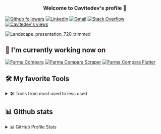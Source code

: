<h3 align="center">
    <span>Welcome to Cavitedev's profile 👋</span>
</h3>


<!--https://github.com/antonkomarev/github-profile-views-counter-->
<a href="https://github.com/Cavitedev">
<img alt="Github followers" title="Follow me on Github" src="https://img.shields.io/github/followers/Cavitedev?color=236ad3&labelColor=1155ba&style=for-the-badge&logo=github&label=Follow"/></a>
<a href="https://www.linkedin.com/in/carlos-v-696ab9177/">
<img alt="LinkedIn" title="LinkedIn" src="https://img.shields.io/badge/linkedin-%230077B5.svg?style=for-the-badge&logo=linkedin&logoColor=white"/></a>
<a href="mailto: carlosvillorat@gmail.com">
<img alt="Gmail" title="Gmail" src="https://img.shields.io/badge/Gmail-D14836?style=for-the-badge&logo=gmail&logoColor=white"></a>
<a href="https://wa.link/kym90o">
<a href="https://stackoverflow.com/users/14559140/cavitedev"><img alt="Stack Overflow" title="Stack Overflow" src="https://img.shields.io/badge/-Stack%20Overflow-FE7A16?style=for-the-badge&logo=stack-overflow&logoColor=white"></a>
<a href="#"> <img alt="Cavitedev's views" src = "https://komarev.com/ghpvc/?username=Cavitedev&color=ED7588&style=plastic&label=Profile%20Views%20👀"></a>

![Landscape_presentation_720_trimmed](https://user-images.githubusercontent.com/52750778/137327373-10b0e97e-c3bd-4b99-bfdd-eda5281766e1.gif)

## 🔭 I'm currently working now on
<a href="https://github.com/Cavitedev/FarmaCompara"><img src="https://github-readme-stats.vercel.app/api/pin/?username=Cavitedev&repo=FarmaCompara&theme=react&bg_color=DEG,1b1726,383441&title_color=ED7588&text_color=FFFFFF&hide_border=true" alt="Farma Compara"></a>
<a href="https://github.com/Cavitedev/farma_compara_web_scraper"><img src="https://github-readme-stats.vercel.app/api/pin/?username=Cavitedev&repo=farma_compara_web_scraper&theme=react&bg_color=DEG,1b1726,383441&title_color=ED7588&text_color=FFFFFF&hide_border=true" alt="Farma Compara Scraper"></a>
<a href="https://github.com/Cavitedev/farma_compara_flutter"><img src="https://github-readme-stats.vercel.app/api/pin/?username=Cavitedev&repo=farma_compara_flutter&theme=react&bg_color=DEG,1b1726,383441&title_color=ED7588&text_color=FFFFFF&hide_border=true" alt="Farma Compara Flutter"></a>

## 🛠️ My favorite Tools
<details> 
    <summary>🛠️ Tools from most used to less used</summary>
    
### 👨‍💻 Programming languages

<p>
   <!-- <a href="https://github.com/search?q=user%Cavitedev+is%3Arepo+language%3Ac"><img alt="C" src="https://img.shields.io/badge/C%20-%232370ED.svg?logo=c&logoColor=white"></a>-->
    <a href="https://github.com/search?q=user%3ACavitedev+is%3Arepo+language%3Adart"><img alt="Dart" src="https://img.shields.io/badge/Dart%20-%2315A6C4.svg?logo=dart&logoColor=white"></a>
    <a href="https://github.com/search?q=user%3ACavitedev+is%3Arepo+language%3Acsharp"><img alt="C#" src="https://img.shields.io/badge/C%23%20-%23239120.svg?logo=c-sharp&logoColor=white"></a>
    <a href="https://github.com/search?q=user%3ACavitedev+is%3Arepo+language%3Asql"><img alt="SQL" src="https://img.shields.io/badge/SQL%20-%23025E8C.svg?logo=amazon-dynamodb&logoColor=white"></a>
    <a href="https://github.com/search?q=user%3ACavitedev+is%3Arepo+language%3Ajava"><img alt="Java" src="https://img.shields.io/badge/Java-%23007396.svg?logo=java&logoColor=white"></a>
    <a href="https://github.com/search?q=user%3ACavitedev+is%3Arepo+language%3Akotlin"><img alt="Kotlin" src="https://img.shields.io/badge/Kotlin-%230095D5.svg?logo=Kotlin&logoColor=white"></a>
    <a href="https://github.com/search?q=user%3ACavitedev+is%3Arepo+language%3Apython"><img alt="Python" src="https://img.shields.io/badge/Python%20-%2314354C.svg?logo=python&logoColor=white"></a>
    <a href="https://github.com/search?q=user%3ACavitedev+is%3Arepo+language%3AR"><img alt="R" src="https://img.shields.io/badge/R-%23276DC3.svg?logo=r&logoColor=white"></a>
    <a href="https://github.com/search?q=user%3ACavitedev+is%3Arepo+language%3AtypeScript"><img alt="TypeScript" src="https://img.shields.io/badge/TypeScript-%23007ACC.svg?logo=typescript&logoColor=white"></a>
            <a href="https://github.com/search?q=user%3ACavitedev+is%3Arepo+language%3Ajavascript"><img alt="Javascript" src="https://img.shields.io/badge/Javascript-%23F7DF1E.svg?logo=javascript&logoColor=white"></a>
        <a href="https://github.com/search?q=user%3ACavitedev+is%3Arepo+language%3Ahaskell"><img alt="Haskell" src="https://img.shields.io/badge/Haskell-%235D4F85.svg?logo=haskell&logoColor=white"></a>
    <a href="https://github.com/search?q=user%3ACavitedev+is%3Arepo+language%3Aphp"><img alt="PHP" src="https://img.shields.io/badge/PHP-%23777BB4.svg?logo=php&logoColor=white"></a>

</p>

### 📝 Markup Languages

<p>
    <a href="https://github.com/search?q=user%3ACavitedev+is%3Arepo+language%3Amarkdown"><img alt="Markdown" src="https://img.shields.io/badge/Markdown-%23000000.svg?logo=markdown&logoColor=white"></a>
    <a href="https://github.com/search?q=user%3ACavitedev+is%3Arepo+language%3Alatex"><img alt="LaTeX" src="https://img.shields.io/badge/LaTeX%20-%23008080.svg?logo=LaTeX&logoColor=white"></a>
    <a href="https://github.com/search?q=user%3ACavitedev+is%3Arepo+language%3Ahtml5"><img alt="HTML5" src="https://img.shields.io/badge/HTML5-%23E34F26.svg?logo=html5&logoColor=white"></a>
</p>

### 🧰 Frameworks and libraries

<p>
    <a href="https://flutter.dev/"><img alt="Flutter" src="https://img.shields.io/badge/Flutter%20-%2302569B.svg?logo=flutter&logoColor=white"></a>
    <a href="https://unity.com/"><img alt="Unity" src="https://img.shields.io/badge/unity-%23000000.svg?logo=unity&logoColor=white"></a>
    <a href="https://developer.android.com/"><img alt="Android" src="https://img.shields.io/badge/Android-3DDC84?logo=android&logoColor=white"></a>
    <a href="https://dotnet.microsoft.com/"><img alt=".Net" src="https://img.shields.io/badge/.NET-5C2D91?logo=.net&logoColor=white"></a>
    <a href="https://www.arduino.cc/"><img alt="Arduino" src="https://img.shields.io/badge/-Arduino-00979D?logo=Arduino&logoColor=white"></a>
    <a href="https://junit.org/junit5/"><img alt="JUnit" src="https://img.shields.io/badge/JUnit%20-%2325A162.svg?logo=cachet&logoColor=white"></a>
    <a href="https://material.io/"><img alt="Material Design" src="https://img.shields.io/badge/Material%20Design%20-%230081CB.svg?logo=material-design&logoColor=white"></a>
</p>


### 🗄️ Databases and Cloud Hosting

<p>
    <a href="https://firebase.google.com/"><img alt="Firebase" src="https://img.shields.io/badge/Firebase-%23039BE5.svg?logo=firebase"></a>
    <a href="http://postgresql.org/"><img alt="PostgreSQL" src ="https://img.shields.io/badge/PostgreSQL-%23316192.svg?logo=postgresql&logoColor=white"></a>
    <a href="https://www.oracle.com/database/technologies/"><img alt="Oracle" src ="https://img.shields.io/badge/Oracle%20-%23F00000.svg?logo=oracle&logoColor=white"></a>
    <a href="https://www.mongodb.com/"><img alt="MongoDB" src ="https://img.shields.io/badge/MongoDB-%234ea94b.svg?logo=mongodb&logoColor=white"></a>
    <a href="https://httpd.apache.org/"><img alt="Apache" src ="https://img.shields.io/badge/Apache-%23D42029.svg?logo=apache&logoColor=white"></a>
    <a href="https://www.sqlite.org/index.html"><img alt="SQLite" src ="https://img.shields.io/badge/SQLite-%2307405e.svg?logo=sqlite&logoColor=white"></a>
</p>


### 💻 Software and tools

#### IDEs

<p>
    <a href="https://www.jetbrains.com/idea/"><img alt="IntelliJ IDEA" src="https://img.shields.io/badge/IntelliJIDEA-000000.svg?logo=intellij-idea&logoColor=white"></a>
    <a href="https://developer.android.com/studio"><img alt="Android Studio" src="https://img.shields.io/badge/Android%20Studio-008678.svg?logo=android-studio&logoColor=white"></a>
    <a href="https://code.visualstudio.com/"><img alt="Visual Studio Code" src="https://img.shields.io/badge/Visual%20Studio%20Code-007ACC.svg?logo=Visual%20Studio%20Code&logoColor=white"></a>
    <a href="https://www.jetbrains.com/pycharm/"><img alt="Pycharm" src="https://img.shields.io/badge/Pycharm-143?logo=pycharm&logoColor=black&color=black&labelColor=green"></a>
    <a href="https://visualstudio.microsoft.com/"><img alt="Visual Studio" src="https://img.shields.io/badge/VisualStudio-5C2D91.svg?logo=visual-studio&logoColor=white"></a>
</p>

#### 📮 Office 

<p>
    <a href="#"><img alt="Google Sheets" src="https://img.shields.io/badge/Google%20Sheets%20-%2334A853.svg?logo=google%20sheets&logoColor=white"></a>
    <a href="https://www.office.com/"><img alt="Microsoft Office" src="https://img.shields.io/badge/Microsoft_Office-D83B01?logo=microsoft-office&logoColor=white"></a>
    <a href="#"><img alt="Microsoft Word" src="https://img.shields.io/badge/Microsoft_Word-2B579A?logo=microsoft-word&logoColor=white"></a>
    <a href="#"><img alt="Microsoft Excel" src="https://img.shields.io/badge/Microsoft_Excel-217346?logo=microsoft-excel&logoColor=white"></a>
    <a href="#"><img alt="Microsoft PowerPoint" src="https://img.shields.io/badge/Microsoft_PowerPoint-B7472A?logo=microsoft-powerpoint&logoColor=white"></a>
    <a href="#"><img alt="Microsoft SharePoint" src="https://img.shields.io/badge/Microsoft_SharePoint-0078D4?logo=microsoft-sharepoint&logoColor=white"></a>
</p>

#### APIs 🌎 used
    
<p>
    <a href="https://developers.google.com/maps"><img alt="Google Maps" src="https://img.shields.io/badge/Google%20Maps-%234285F4.svg?logo=google%20maps&logoColor=white"></a>
    <a href="https://spoonacular.com/"><img alt="Spoonacular" src="https://img.shields.io/badge/Spoonacular-%23009343.svg?"></a>
    <a href="https://www.idealista.com/"><img alt="Idealista" src="https://img.shields.io/badge/Idealista-e1f56e?"></a>
</p>
    
#### ERPs 🏢👨‍💼 used    
    
<p>
    <a href="https://velneo.com/"><img alt="Velneo" src="https://img.shields.io/badge/Velneo-%23da291c.svg?"></a>
    <a href="https://www.odoo.com/"><img alt="Odoo" src="https://img.shields.io/badge/Odoo-%2376526d.svg?"></a>
</p>
    
#### 🖥💾 Operating Systems and virtualization

<p>
    <a href="https://www.vmware.com/"><img alt="VMware" src="https://img.shields.io/badge/VMware-%23607078.svg?logo=vmware&logoColor=white"></a>
    <a href="https://www.virtualbox.org/"><img alt="VirtualBox" src="https://img.shields.io/badge/VirtualBox-%23183A61.svg?logo=virtualbox&logoColor=white"></a>    
    <a href="#"><img alt="Windows 10" src="https://img.shields.io/badge/Windows-0078D6?logo=windows&logoColor=white"></a>
    <a href="#"><img alt="Android" src="https://img.shields.io/badge/Android-3DDC84?logo=android&logoColor=white"></a>
    <a href="#"><img alt="Linux" src="https://img.shields.io/badge/Linux-FCC624?logo=linux&logoColor=black"></a>
</p>

#### 🗣 Communication, Coordination 👩‍👩‍👦‍👦 and storage 🗃

<p>
    <a href="https://stackoverflow.com/users/14559140/cavitedev"><img alt="Stack Overflow" src="https://img.shields.io/badge/-Stack%20Overflow-FE7A16?logo=stack-overflow&logoColor=white"></a>
    <a href="#"><img alt="Git" src="https://img.shields.io/badge/Git%20-%23F05033.svg?logo=git&logoColor=white"></a>
    <a href="#"><img alt="Github" src="https://img.shields.io/badge/Github-%23121011.svg?logo=github&logoColor=white"></a>
    <a href="#"><img alt="GitHub Actions" src="https://img.shields.io/badge/GitHub%20Actions%20-%232671E5.svg?logo=github%20actions&logoColor=white"></a>
    <a href="#"><img alt="Azure Devops" src="https://img.shields.io/badge/Azure%20DevOps-%230078D7.svg?logo=Azure%20DevOps&logoColor=white"></a>
    <a href="https://wakatime.com/@Cavitedev"><img alt="WakaTime" src="https://img.shields.io/badge/WakaTime-%23000000.svg?logo=WakaTime&logoColor=white"></a>
    <a href="https://drive.google.com/drive/my-drive"><img alt="Drive" src="https://img.shields.io/badge/Google%20Drive%20-%234285F4.svg?logo=google%20drive&logoColor=white"></a>
    <a href="https://onedrive.live.com/"><img alt="OneDrive" src="https://img.shields.io/badge/Microsoft%20OneDrive-%230078D4.svg?logo=microsoft%20onedrive&logoColor=white"></a>
    <a href="https://mega.nz/C!VNI21QTJ"><img alt="Mega" src="https://img.shields.io/badge/Mega-%23D90007.svg?logo=Mega&logoColor=white"></a>
    <a href="https://trello.com/carlosvilloratercero/activity"><img alt="Trello" src="https://img.shields.io/badge/Trello-%23026AA7.svg?logo=Trello&logoColor=white"></a>

</p>

#### 🛠 Other tools

<p>
    <a href="https://krita.org/"><img alt="Krita" src="https://img.shields.io/badge/Krita%20-%233BABFF.svg?logo=Krita&logoColor=white"></a>
    <a href="https://obsproject.com/"><img alt="OBS Studio" src="https://img.shields.io/badge/-OBS%20Studio-302E31?logo=obs-studio&logoColor=white"></a>
    <a href="https://www.audacityteam.org/"><img alt="Audacity" src="https://img.shields.io/badge/-Audacity-0000CC?logo=audacity&logoColor=white"></a>
    <a href="https://inkscape.org/"><img alt="Inkscape" src="https://img.shields.io/badge/Inkscape-000000?logo=Inkscape&logoColor=white"></a>
</p>  
  </details>


## 📊 Github stats

<!-- https://github.com/anuraghazra/github-readme-stats -->
<!-- https://github.com/ashutosh00710/github-readme-activity-graph -->
<details> 
  <summary>📊 GitHub Profile Stats</summary>
  <br/>
    <a href="https://github.com/anuraghazra/github-readme-stats"><img alt="Cavitedev's Github Stats" src="https://denvercoder1-github-readme-stats.vercel.app/api?username=Cavitedev&show_icons=true&count_private=true&theme=radical&hide_border=true&bg_color=DEG,1b1726,383441&title_color=ED7588&text_color=FFFFFF" /></a>
    <br/>
  <a href="https://github.com/anuraghazra/github-readme-stats"><img alt="Cavitedev's Top Languages" src="https://denvercoder1-github-readme-stats.vercel.app/api/top-langs/?username=Cavitedev&langs_count=8&layout=compact&theme=radical&hide_border=true&bg_color=DEG,1b1726,383441&title_color=ED7588&text_color=FFFFFF" /></a>
  <br/>

<a href="https://github.com/anuraghazra/github-readme-stats"> <img alt="Cavitedev's Wakatime stats" src="https://github-readme-stats.vercel.app/api/wakatime?username=Cavitedev&theme=radical&hide_border=true&bg_color=DEG,1b1726,383441&title_color=ED7588&text_color=75EDDA"/></a>

<a href="https://github.com/ashutosh00710/github-readme-activity-graph"><img alt="Cavitedev's Activity Graph" src="https://activity-graph.herokuapp.com/graph?username=Cavitedev&bg_color=1b1726&color=75EDDA&line=ED7588&point=FFFFFF&hide_border=true" /></a>

<b>Note:</b> These are the languages of my repositories, some of these language are auto generated and most of the projects I have were never uploaded to github, so it doesn't reflect real numbers about how much I have used each
</details>


